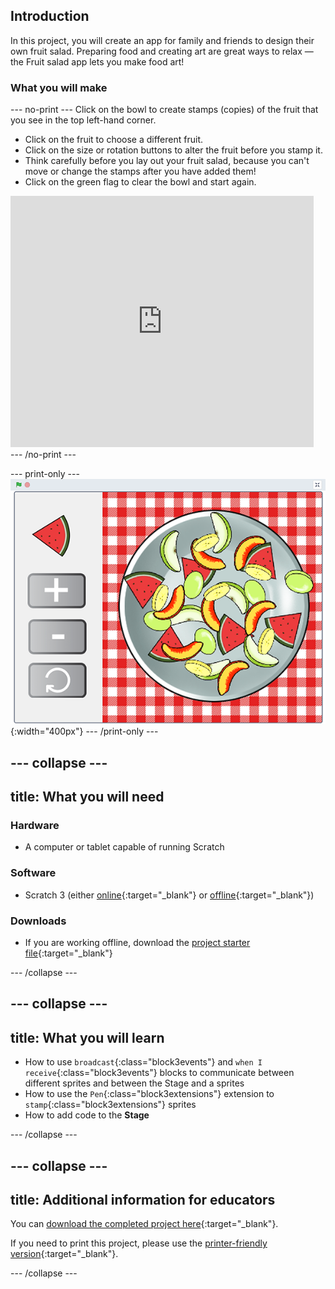 ## Introduction
In this project, you will create an app for family and friends to design their own fruit salad. Preparing food and creating art are great ways to relax — the Fruit salad app lets you make food art! 


### What you will make

--- no-print ---
Click on the bowl to create stamps (copies) of the fruit that you see in the top left-hand corner.  
+ Click on the fruit to choose a different fruit. 
+ Click on the size or rotation buttons to alter the fruit before you stamp it. 
+ Think carefully before you lay out your fruit salad, because you can't move or change the stamps after you have added them! 
+ Click on the green flag to clear the bowl and start again.

<div class="scratch-preview">
  <iframe src="https://scratch.mit.edu/projects/411575753/embed" allowtransparency="true" width="485" height="402" frameborder="0" scrolling="no" allowfullscreen></iframe>
</div>
--- /no-print ---

--- print-only ---
![Complete project](images/showcasefs_static.png){:width="400px"}
--- /print-only ---

--- collapse ---
---
title: What you will need
---
### Hardware

+ A computer or tablet capable of running Scratch

### Software

+ Scratch 3 (either [online](https://scratch.mit.edu/){:target="_blank"} or [offline](https://scratch.mit.edu/download){:target="_blank"})

### Downloads

+ If you are working offline, download the [project starter file](http://rpf.io/p/en/fruit-salad-go){:target="_blank"} 

--- /collapse ---

--- collapse ---
---
title: What you will learn
---

+ How to use `broadcast`{:class="block3events"} and `when I receive`{:class="block3events"} blocks to communicate between different sprites and between the Stage and a sprites
+ How to use the `Pen`{:class="block3extensions"} extension to `stamp`{:class="block3extensions"} sprites
+ How to add code to the **Stage**

--- /collapse ---

--- collapse ---
---
title: Additional information for educators
---

You can [download the completed project here](http://rpf.io/p/en/fruit-salad-get){:target="_blank"}.

If you need to print this project, please use the [printer-friendly version](https://projects.raspberrypi.org/en/projects/fruit-salad/print){:target="_blank"}.

--- /collapse ---
